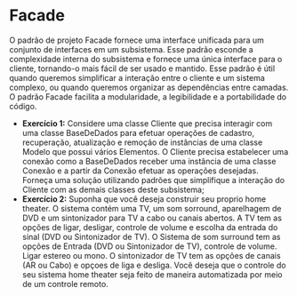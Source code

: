 # Facade

O padrão de projeto Facade fornece uma interface unificada para um conjunto de interfaces em um subsistema. Esse padrão esconde a complexidade interna do subsistema e fornece uma única interface para o cliente, tornando-o mais fácil de ser usado e mantido. Esse padrão é útil quando queremos simplificar a interação entre o cliente e um sistema complexo, ou quando queremos organizar as dependências entre camadas. O padrão Facade facilita a modularidade, a legibilidade e a portabilidade do código.


- **Exercício 1:** Considere uma classe Cliente que precisa interagir com uma classe BaseDeDados para efetuar operações de cadastro, recuperação, atualização e remoção de
instâncias de uma classe Modelo que possui vários Elementos. O Cliente precisa estabelecer uma conexão como a BaseDeDados receber uma instância de uma classe Conexão e a partir da Conexão efetuar as operações desejadas. Forneça uma solução utilizando padrões que simplifique a interação do Cliente com as demais classes deste subsistema;
- **Exercício 2:** Suponha que você deseja construir seu proprio home theater. O sistema contém uma TV, um som sorround, aparelhagem de DVD e um sintonizador para TV a cabo
ou canais abertos. A TV tem as opções de ligar, desligar, controle de volume e escolha da entrada do sinal (DVD ou Sintonizador de TV). O Sistema de som surround tem as opções de Entrada (DVD ou Sintonizador de TV), controle de volume. Ligar estereo ou mono. O sintonizador de TV tem as opções de canais (AR ou Cabo) e opçoes de liga e desliga. Você deseja que o controle do seu sistema home theater seja feito de maneira automatizada por meio de um controle remoto.
